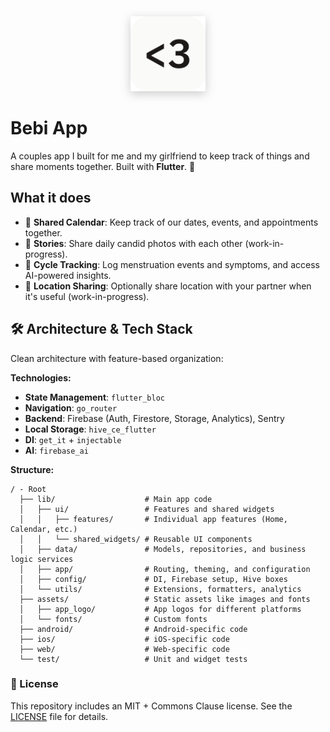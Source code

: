<div align="center">
  <img src="assets/app_logo/app_logo_readme.png" alt="The Bebi App Logo" width="120" height="120" style="filter: drop-shadow(0 4px 8px rgba(0, 0, 0, 0.2));">
</div>

# Bebi App

A couples app I built for me and my girlfriend to keep track of things and share moments together. Built with **Flutter**. 💙

## What it does

- 📅 **Shared Calendar**: Keep track of our dates, events, and appointments together.
- 📸 **Stories**: Share daily candid photos with each other (work-in-progress).
- 🌸 **Cycle Tracking**: Log menstruation events and symptoms, and access AI-powered insights.
- 📍 **Location Sharing**: Optionally share location with your partner when it's useful (work-in-progress).

## 🛠️ Architecture & Tech Stack

Clean architecture with feature-based organization:

**Technologies:**
- **State Management**: `flutter_bloc`
- **Navigation**: `go_router` 
- **Backend**: Firebase (Auth, Firestore, Storage, Analytics), Sentry
- **Local Storage**: `hive_ce_flutter`
- **DI**: `get_it` + `injectable`
- **AI**: `firebase_ai`

**Structure:**
```
/ - Root
  ├── lib/                    # Main app code
  │   ├── ui/                 # Features and shared widgets
  │   │   ├── features/       # Individual app features (Home, Calendar, etc.)
  │   │   └── shared_widgets/ # Reusable UI components
  │   ├── data/               # Models, repositories, and business logic services
  │   ├── app/                # Routing, theming, and configuration
  │   ├── config/             # DI, Firebase setup, Hive boxes
  │   └── utils/              # Extensions, formatters, analytics
  ├── assets/                 # Static assets like images and fonts
  │   ├── app_logo/           # App logos for different platforms
  │   └── fonts/              # Custom fonts
  ├── android/                # Android-specific code
  ├── ios/                    # iOS-specific code
  ├── web/                    # Web-specific code
  └── test/                   # Unit and widget tests
```

### 📝 License

This repository includes an MIT + Commons Clause license. See the [LICENSE](LICENSE) file for details.
